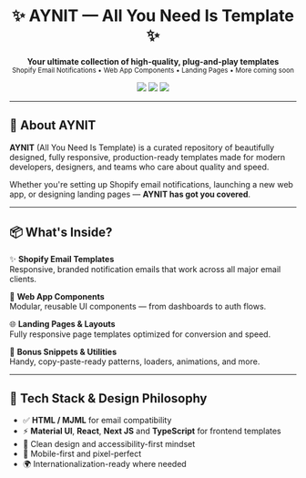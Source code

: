 <h1 align="center">✨ AYNIT — All You Need Is Template ✨</h1>

<p align="center">
  <b>Your ultimate collection of high-quality, plug-and-play templates</b><br/>
  <sub>Shopify Email Notifications • Web App Components • Landing Pages • More coming soon</sub>
</p>

<p align="center">
  <img src="https://img.shields.io/badge/templates-awesome-ff69b4.svg?style=flat-square"/>
  <img src="https://img.shields.io/badge/ready%20to%20use-yes-brightgreen?style=flat-square"/>
  <img src="https://img.shields.io/github/stars/All-You-Need-Is-Template?style=social" />
</p>

---

## 🚀 About AYNIT

**AYNIT** (All You Need Is Template) is a curated repository of beautifully designed, fully responsive, production-ready templates made for modern developers, designers, and teams who care about quality and speed.

Whether you're setting up Shopify email notifications, launching a new web app, or designing landing pages — **AYNIT has got you covered**.

---

## 📦 What's Inside?

✨ **Shopify Email Templates**  
Responsive, branded notification emails that work across all major email clients.

🧱 **Web App Components**  
Modular, reusable UI components — from dashboards to auth flows.

🌐 **Landing Pages & Layouts**  
Fully responsive page templates optimized for conversion and speed.

🧩 **Bonus Snippets & Utilities**  
Handy, copy-paste-ready patterns, loaders, animations, and more.

---

## 🔧 Tech Stack & Design Philosophy

- ✅ **HTML / MJML** for email compatibility
- ⚡ **Material UI**, **React**, **Next JS** and **TypeScript** for frontend templates
- 📐 Clean design and accessibility-first mindset
- 📱 Mobile-first and pixel-perfect
- 🌍 Internationalization-ready where needed

